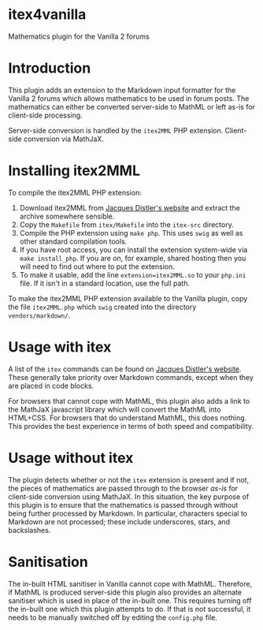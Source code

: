 itex4vanilla
============

Mathematics plugin for the Vanilla 2 forums

Introduction
============

This plugin adds an extension to the Markdown input formatter for the
Vanilla 2 forums which allows mathematics to be used in forum posts.
The mathematics can either be converted server-side to MathML or left
as-is for client-side processing.

Server-side conversion is handled by the `itex2MML` PHP extension.
Client-side conversion via MathJaX.

Installing itex2MML
===================

To compile the itex2MML PHP extension:

1. Download itex2MML from [Jacques Distler's
website](https://golem.ph.utexas.edu/~distler/blog/itex2MML.html) and extract
the archive somewhere sensible.
2. Copy the `Makefile` from `itex/Makefile` into the `itex-src` directory.
3. Compile the PHP extension using `make php`.  This uses `swig` as well as
   other standard compilation tools.
4. If you have root access, you can install the extension system-wide via
   `make install_php`.  If you are on, for example, shared hosting then you
will need to find out where to put the extension.
5. To make it usable, add the line `extension=itex2MML.so` to your `php.ini`
   file.  If it isn't in a standard location, use the full path.

To make the itex2MML PHP extension available to the Vanilla plugin, copy the
file `itex2MML.php` which `swig` created into the directory
`vendors/markdown/`.

Usage with itex
==========

A list of the `itex` commands can be found on [Jacques Distler's
website](https://golem.ph.utexas.edu/~distler/blog/itex2MMLcommands.html).
These generally take priority over Markdown commands, except when they are
placed in code blocks.

For browsers that cannot cope with MathML, this plugin also adds a link to the
MathJaX javascript library which will convert the MathML into HTML+CSS.  For
browsers that do understand MathML, this does nothing.  This provides the best
experience in terms of both speed and compatibility.

Usage without itex
============

The plugin detects whether or not the `itex` extension is present and
if not, the pieces of mathematics are passed through to the browser
_as-is_ for client-side conversion using MathJaX.  In this situation,
the key purpose of this plugin is to ensure that the mathematics is
passed through without being further processed by Markdown.  In
particular, characters special to Markdown are not processed; these
include underscores, stars, and backslashes.

Sanitisation
======

The in-built HTML sanitiser in Vanilla cannot cope with MathML.
Therefore, if MathML is produced server-side this plugin also provides
an alternate sanitiser which is used in place of the in-built one.
This requires turning off the in-built one which this plugin attempts
to do.  If that is not successful, it needs to be manually switched
off by editing the `config.php` file.
